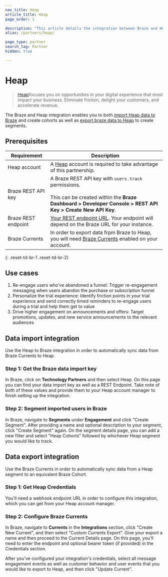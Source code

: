 ```yaml
---
nav_title: Heap
article_title: Heap
page_order: 1

description: "This article details the integration between Braze and Heap"
alias: /partners/heap/

page_type: partner
search_tag: Partner
hidden: true

---
```


# Heap

> [Heap](https://heap.io/)focuses you on opportunities in your digital experience that most impact your business. Eliminate friction, delight your customers, and accelerate revenue.

The Braze and Heap integration enables you to both [import Heap data to Braze](#data-import-integration) and create cohorts as well as [export braze data to Heap](#data-export-integration) to create segments.

## Prerequisites

| Requirement | Description |
| ----------- | ----------- |
| Heap account | A [Heap](https://heap.io/about) account is required to take advantage of this partnership. |
| Braze REST API key | A Braze REST API key with `users.track` permissions. <br><br> This can be created within the **Braze Dashboard > Developer Console > REST API Key > Create New API Key**. |
| Braze REST endpoint | [Your REST endpoint URL][1]. Your endpoint will depend on the Braze URL for your instance. |
| Braze Currents | In order to export data frpm Braze to Heap, you will need [Braze Currents]({{site.baseurl}}/user_guide/data_and_analytics/braze_currents/#access-currents) enabled on your account.
{: .reset-td-br-1 .reset-td-br-2}

## Use cases
1. Re-engage users who’ve abandoned a funnel: Trigger re-engagement messaging when users abandon the purchase or subscription funnel
2. Personalize the trial experience: Identify friction points in your trial experience and send correctly timed reminders to re-engage users during a trial and help them get to value
3. Drive higher engagement on announcements and offers: Target promotions, updates, and new service announcements to the relevant audiences

## Data import integration

Use the Heap to Braze integration in order to automatically sync data from Braze Currents to Heap. 

### Step 1: Get the Braze data import key

In Braze, click on **Technology Partners** and then select Heap. On this page you can find your data import key as well as a REST Endpoint. Take note of both of these values and provide them to your Heap account manager to finish setting up the integration. 

### Step 2: Segment imported users in Braze

In Braze, navigate to **Segments** under **Engagement** and click "Create Segment". After providing a name and optional description to your segment, click "Create Segment" again. On the segment details page, you can add a new filter and select "Heap Cohorts" followed by whichever Heap segment you would like to track.

## Data export integration

Use the Braze Currents in order to automatically sync data from a Heap segment to an equivalent Braze Cohort. 

### Step 1: Get Heap Credentials

You'll need a webhook endpoint URL in order to configure this integration, which you can get from your Heap account manager.

### Step 2: Configure Braze Currents

In Braze, navigate to **Currents** in the **Integrations** section, click "Create New Current", and then select "Custom Currents Export". Give your export a name and then proceed to the Current Details page. On this page, you'll need to enter the endpoint and optional bearer token (if provided) in the Credentials section.

After you've configured your integration's credentials, select all message engagement events as well as customer behavior and user events that you would like to export to Heap, and then click "Update Current".


[1]: {{site.baseurl}}/developer_guide/rest_api/basics/#endpoints
